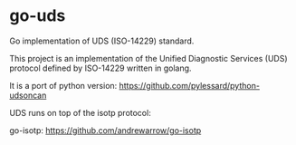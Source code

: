 # go-uds
Go implementation of UDS (ISO-14229) standard.

This project is an implementation of the Unified Diagnostic Services (UDS) protocol defined by ISO-14229 written in golang.

It is a port of python version: https://github.com/pylessard/python-udsoncan

UDS runs on top of the isotp protocol:

go-isotp: https://github.com/andrewarrow/go-isotp


